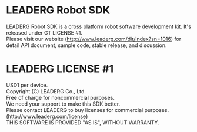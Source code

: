 LEADERG Robot SDK
=================
LEADERG Robot SDK is a cross platform robot software development kit. It's released under GT LICENSE #1.  
Please visit our website (http://www.leaderg.com/dir/index?sn=1016) for detail API document, sample code, stable release, and discussion.   
  
LEADERG LICENSE #1
=======
USD1 per device.  
Copyright (C) LEADERG Co., Ltd.  
Free of charge for noncommercial purposes.  
We need your support to make this SDK better.  
Please contact LEADERG to buy licenses for commercial purposes. (http://www.leaderg.com/license)  
THIS SOFTWARE IS PROVIDED "AS IS", WITHOUT WARRANTY.  
